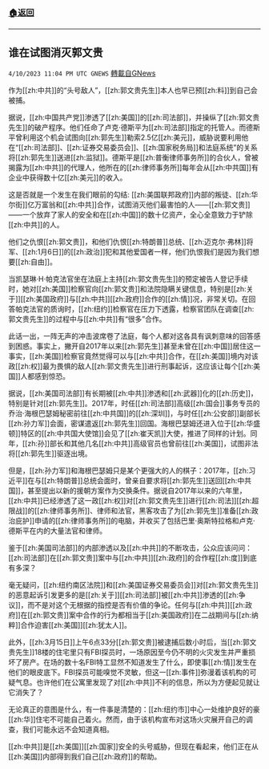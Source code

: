 ###  [:house:返回](README.md)
---


## 谁在试图消灭郭文贵
`4/10/2023 11:04 PM UTC GNEWS` [轉載自GNews](https://gnews.org/articles/1083730)

作为[[zh:中共]]的“头号敌人”，[[zh:郭文贵先生]]本人也早已预[[zh:料]]到自己会被捕。

据说，[[zh:中国共产党]]渗透了[[zh:美国]]的[[zh:司法部]]，并操纵了[[zh:郭文贵先生]]的破产程序。他们任命了卢克·德斯平为[[zh:司法部]]指定的托管人。而德斯平曾利用这个机会试图向[[zh:郭先生]]勒索2.5亿[[zh:美元]]，威胁说要利用他在“[[zh:司法部]]、[[zh:证券交易委员会]]、[[zh:国家税务局]]和法庭系统”的关系将[[zh:郭先生]]送进[[zh:监狱]]。德斯平是[[zh:普衡律师事务所]]的合伙人，曾被揭露为[[zh:中共]]的代理人，他所在的[[zh:律师事务所]]每年会从[[zh:中共国]]有企业中获得数十亿[[zh:美元]]的收入。

这是否就是一个发生在我们眼前的勾结: [[zh:美国联邦政府]]内部的叛徒、[[zh:华尔街]]亿万富翁和[[zh:中共]]合作，试图消灭他们最害怕的人——[[zh:郭文贵]]——一个放弃了家人的安全和在[[zh:中国]]的数十亿资产，全心全意致力于铲除[[zh:中共]]的人。

他们之仇恨[[zh:郭文贵]]，和他们仇恨[[zh:特朗普]]总统、[[zh:迈克尔·弗林]]将军、[[zh:1月6日]]的[[zh:政治]]犯和其他爱国者一样，他们仇恨我们是因为我们想要[[zh:自由]]。

当凯瑟琳·H·帕克法官坐在法庭上主持[[zh:郭文贵先生]]的预定被告人登记手续时，她对[[zh:美国]]检察官向[[zh:郭文贵]]和法院隐瞒关键信息，特别是[[zh:关于]][[zh:美国政府]]与[[zh:中共]][[zh:政府]]合作的[[zh:情]]况，非常关切。在回答帕克法官的质询时，[[zh:纽约]]检察官在压力下透露，检察官团队在调查[[zh:郭文贵先生]]的过程中与[[zh:中共]]有“很多”合作。

此话一出，一阵无声的冲击波席卷了法庭，每个人都对这各具有讽刺意味的回答感到困惑。事实上，撇开自2017年以来[[zh:郭先生]]甚至未曾在[[zh:中国]]居住这一事实，[[zh:美国]]检察官竟然觉得可以与[[zh:中共]]合作，在[[zh:美国]]境内对该政[[zh:权]]最为畏惧的敌人[[zh:郭文贵先生]]进行刑事起诉，这应该让每个[[zh:美国]]人都感到惊恐。

据说，[[zh:美国司法部]]有长期被[[zh:中共]]渗透和[[zh:武器]]化的[[zh:历史]]，特别是针对[[zh:郭先生]]。2017年，时任[[zh:司法部]]高级[[zh:国会]]事务专员的乔治·海根巴瑟姆秘密前往[[zh:中共国]]的[[zh:深圳]]，与时任[[zh:公安部]]副部长[[zh:孙力军]]会面，密谋遣返[[zh:郭先生]]回国。海根巴瑟姆还进入位于[[zh:华盛顿]]特区的[[zh:中共国大使馆]]会见了[[zh:崔天凯]]大使，推进了同样的计划。同年，[[zh:孙]]部长和其他几名[[zh:中共]]高级官员也曾前往[[zh:美国]]，试图非法将[[zh:郭先生]]驱逐出境。

但是，[[zh:孙力军]]和海根巴瑟姆只是某个更强大的人的棋子：2017年，[[zh:习近平]]在与[[zh:特朗普]]总统会面时，曾亲自要求将[[zh:郭先生]]送回[[zh:中共国]]，甚至提出以新的援朝方案作为交换条件。据说自2017年以来的六年里，[[zh:中共]]已经渗透了这一政[[zh:权]]对[[zh:郭文贵先生]]进行[[zh:司法]][[zh:超限战]]的[[zh:律师事务所]]、律师和法官，黑客攻击了为[[zh:郭先生]]准备[[zh:政治庇护]]申请的[[zh:律师事务所]]的电脑，并收买了包括巴里·奥斯特拉格和卢克·德斯平在内的大量法官和律师。

鉴于[[zh:美国司法部]]的内部渗透以及[[zh:中共]]的不断攻击，公众应该问问：[[zh:司法部]]在[[zh:郭文贵]]案中与[[zh:中共]][[zh:政府]]的合作程[[zh:度]]到底有多深？

毫无疑问，[[zh:纽约南区法院]]和[[zh:美国证券交易委员会]]对[[zh:郭文贵先生]]的恶意起诉引发更多的是[[zh:关于]][[zh:司法部]]被[[zh:中共]]渗透的[[zh:争议]]，而不是对这个无根据的指控是否有价值的争论。任何与[[zh:中共]][[zh:政府]]在[[zh:郭文贵]]案中合作的行为都相当于[[zh:美国政府]]在二战期间与[[zh:纳粹]]合作迫害[[zh:美国]][[zh:犹太人]]。

此外，[[zh:3月15日]]上午6点33分[[zh:郭文贵]]被逮捕后数小时后，当[[zh:郭文贵先生]]18楼的住宅里只有FBI探员时，一场原因至今仍不明的火灾发生并严重损坏了房产。在场的数十名FBI特工显然不知道发生了什么，即使事[[zh:情]]发生在他们的眼皮底下。FBI探员可能嗅觉不灵敏，但这一[[zh:事件]]弥漫着该机构的可疑气息。也许他们在公寓里发现了对[[zh:中共]]不利的信息，所以为方便起见就让它消失了？

无论真正的意图是什么，有一件事是清楚的：[[zh:纽约市]]中心一处维护良好的豪[[zh:华]]住宅不可能自己着火。然而，由于该机构宣布对这场火灾展开自己的调查，我们可能永远不会知道真相。

[[zh:中共]]是[[zh:美国]][[zh:国家]]安全的头号威胁，但现在看起来，他们正在从[[zh:美国]]内部得到我们自己[[zh:政府]]的帮助。
